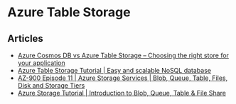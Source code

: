 # Azure Table Storage

## Articles
- [Azure Cosmos DB vs Azure Table Storage – Choosing the right store for your application](https://venkateshnarayanan.wordpress.com/2019/08/08/azure-cosmos-db-vs-azure-table-storage-choosing-the-right-store-for-your-application/)
- [Azure Table Storage Tutorial | Easy and scalable NoSQL database](https://www.youtube.com/watch?v=HSL1poL1VR0)
- [AZ-900 Episode 11 | Azure Storage Services | Blob, Queue, Table, Files, Disk and Storage Tiers](https://www.youtube.com/watch?v=_Qlkvd4ZQuo)
- [Azure Storage Tutorial | Introduction to Blob, Queue, Table & File Share](https://www.youtube.com/watch?v=UzTtastcBsk)

